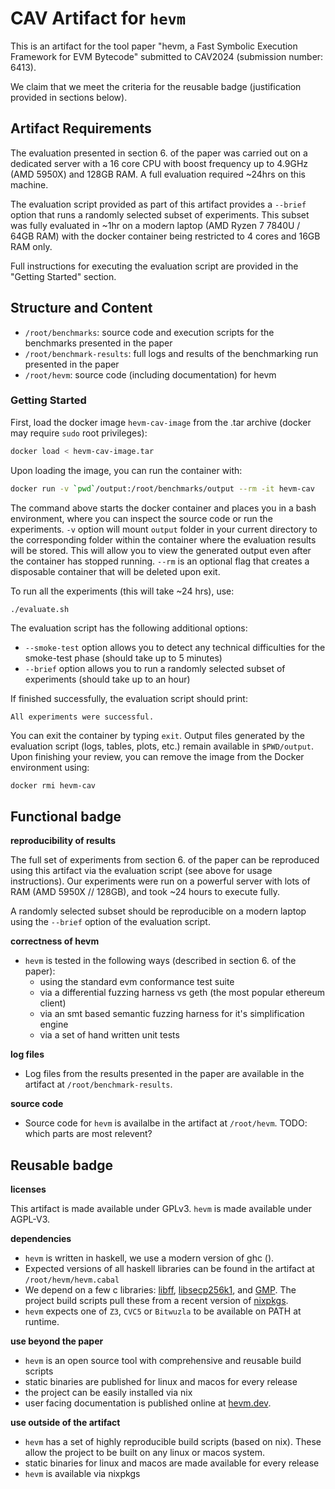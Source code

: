 # CAV Artifact for `hevm`

This is an artifact for the tool paper "hevm, a Fast Symbolic Execution Framework for EVM Bytecode"
submitted to CAV2024 (submission number: 6413).

We claim that we meet the criteria for the reusable badge (justification provided in sections below).

## Artifact Requirements

The evaluation presented in section 6. of the paper was carried out on a dedicated server with a 16
core CPU with boost frequency up to 4.9GHz (AMD 5950X) and 128GB RAM. A full evaluation required
~24hrs on this machine.

The evaluation script provided as part of this artifact provides a `--brief` option that runs a
randomly selected subset of experiments. This subset was fully evaluated in ~1hr on a modern laptop
(AMD Ryzen 7 7840U / 64GB RAM) with the docker container being restricted to 4 cores and 16GB RAM
only.

Full instructions for executing the evaluation script are provided in the "Getting Started" section.


## Structure and Content

- `/root/benchmarks`: source code and execution scripts for the benchmarks presented in the paper
- `/root/benchmark-results`: full logs and results of the benchmarking run presented in the paper
- `/root/hevm`: source code (including documentation) for hevm

### Getting Started

First, load the docker image `hevm-cav-image` from the .tar archive (docker may require `sudo` root privileges):

```bash
docker load < hevm-cav-image.tar
```

Upon loading the image, you can run the container with:

```bash
docker run -v `pwd`/output:/root/benchmarks/output --rm -it hevm-cav
```

The command above starts the docker container and places you in a bash environment, where you can inspect the source code or run the experiments. `-v` option will mount `output` folder in your current directory to the corresponding folder within the container where the evaluation results will be stored. This will allow you to view the generated output even after the container has stopped running. `--rm` is an optional flag that creates a disposable container that will be deleted upon exit.

To run all the experiments (this will take ~24 hrs), use:

```bash
./evaluate.sh
```

The evaluation script has the following additional options:
* `--smoke-test` option allows you to detect any technical difficulties for the smoke-test phase (should take up to 5 minutes)
* `--brief` option allows you to run a randomly selected subset of experiments (should take up to an hour)

If finished successfully, the evaluation script should print:

```
All experiments were successful.
```

You can exit the container by typing `exit`. Output files generated by the evaluation script (logs, tables, plots, etc.) remain available in `$PWD/output`. Upon finishing your review, you can remove the image from the Docker environment using:

```
docker rmi hevm-cav
```

## Functional badge

**reproducibility of results**

The full set of experiments from section 6. of the paper can be reproduced using this artifact via
the evaluation script (see above for usage instructions). Our experiments were run on a powerful
server with lots of RAM (AMD 5950X // 128GB), and took ~24 hours to execute fully.

A randomly selected subset should be reproducible on a modern laptop using the `--brief` option of
the evaluation script.

**correctness of hevm**

- `hevm` is tested in the following ways (described in section 6. of the paper):
  - using the standard evm conformance test suite
  - via a differential fuzzing harness vs geth (the most popular ethereum client)
  - via an smt based semantic fuzzing harness for it's simplification engine
  - via a set of hand written unit tests

**log files**

- Log files from the results presented in the paper are available in the artifact at `/root/benchmark-results`.

**source code**

- Source code for `hevm` is availalbe in the artifact at `/root/hevm`. TODO: which parts are most relevent?


## Reusable badge

**licenses**

This artifact is made available under GPLv3. `hevm` is made available under AGPL-V3.

**dependencies**

- `hevm` is written in haskell, we use a modern version of ghc ().
- Expected versions of all haskell libraries can be found in the artifact at `/root/hevm/hevm.cabal`
- We depend on a few c libraries: [libff](https://github.com/scipr-lab/libff),
    [libsecp256k1](https://github.com/bitcoin-core/secp256k1), and [GMP](https://gmplib.org/). The
    project build scripts pull these from a recent version of [nixpkgs](https://github.com/NixOS/nixpkgs).
- `hevm` expects one of `Z3`, `CVC5` or `Bitwuzla` to be available on PATH at runtime.

**use beyond the paper**

- `hevm` is an open source tool with comprehensive and reusable build scripts
- static binaries are published for linux and macos for every release
- the project can be easily installed via nix
- user facing documentation is published online at [hevm.dev](https://hevm.dev/).

**use outside of the artifact**

- `hevm` has a set of highly reproducible build scripts (based on nix). These allow the project to
    be built on any linux or macos system.
- static binaries for linux and macos are made available for every release
- `hevm` is available via nixpkgs
